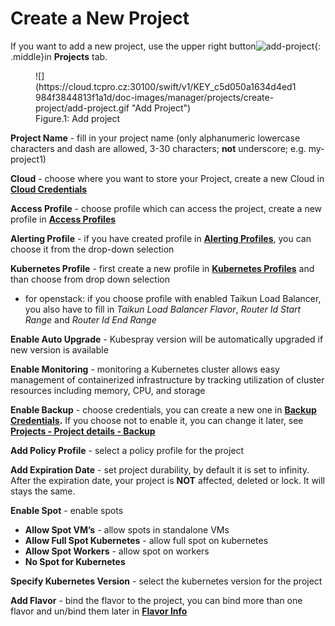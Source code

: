 # **Create a New Project**

If you want to add a new project, use the upper right button![]( https://cloud.tcpro.cz:30100/swift/v1/KEY_c5d050a1634d4ed1984f3844813f1a1d/doc-images/manager/projects/create-project/add-project-btn.png "add-project"){: .middle}in **Projects** tab.

<figure markdown>
  ![](https://cloud.tcpro.cz:30100/swift/v1/KEY_c5d050a1634d4ed1984f3844813f1a1d/doc-images/manager/projects/create-project/add-project.gif "Add Project")
  <figcaption>Figure.1: Add project</figcaption>
</figure>

**Project Name** - fill in your project name (only alphanumeric lowercase characters and dash are allowed, 3-30 characters; **not** underscore; e.g. my-project1)

**Cloud** - choose where you want to store your Project, create a new Cloud in [**Cloud Credentials**](../../cloud-credentials)

**Access Profile** - choose profile which can access the project, create a new profile in [**Access Profiles**](../../access-profiles)

**Alerting Profile** - if you have created profile in [**Alerting Profiles**](../../alerting-profiles), you can choose it from the drop-down selection

**Kubernetes Profile** - first create a new profile in [**Kubernetes Profiles**](../../kubernetes-profiles) and than choose from drop down selection

* for openstack: if you choose profile with enabled Taikun Load Balancer, you also have to fill in *Taikun Load Balancer Flavor*, *Router Id Start Range* and *Router Id End Range*

**Enable Auto Upgrade** - Kubespray version will be automatically upgraded if new version is available

**Enable Monitoring** - monitoring a Kubernetes cluster allows easy management of containerized infrastructure by tracking utilization of cluster resources including memory, CPU, and storage

**Enable Backup** - choose credentials, you can create a new one in [**Backup Credentials**](../../backup-credentials)**.** If you choose not to enable it, you can change it later, see [**Projects - Project details - Backup**](../project-details#enable-disable-backup)

**Add Policy Profile** - select a policy profile for the project

**Add Expiration Date** - set project durability, by default it is set to infinity. After the expiration date, your project is **NOT** affected, deleted or lock. It will stays the same.

**Enable Spot** - enable spots

* **Allow Spot VM’s** - allow spots in standalone VMs
* **Allow Full Spot Kubernetes** - allow full spot on kubernetes
* **Allow Spot Workers** - allow spot on workers
* **No Spot for Kubernetes**

**Specify Kubernetes Version** - select the kubernetes version for the project

**Add Flavor** - bind the flavor to the project, you can bind more than one flavor and un/bind them later in [**Flavor Info**](../flavor-info)
